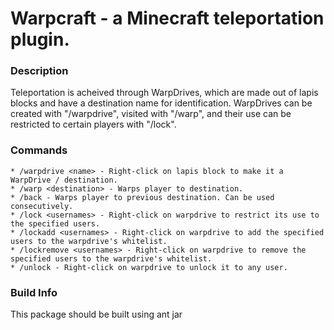 Warpcraft - a Minecraft teleportation plugin.
=============================================

### Description ###
Teleportation is acheived through WarpDrives, which are made out of lapis blocks and have a destination name for identification. WarpDrives can be created with "/warpdrive", visited with "/warp", and their use can be restricted to certain players with "/lock". 

### Commands ###
    * /warpdrive <name> - Right-click on lapis block to make it a WarpDrive / destination.
    * /warp <destination> - Warps player to destination.
    * /back - Warps player to previous destination. Can be used consecutively.
    * /lock <usernames> - Right-click on warpdrive to restrict its use to the specified users.
    * /lockadd <usernames> - Right-click on warpdrive to add the specified users to the warpdrive's whitelist.
    * /lockremove <usernames> - Right-click on warpdrive to remove the specified users to the warpdrive's whitelist.
    * /unlock - Right-click on warpdrive to unlock it to any user.

### Build Info ###
This package should be built using
    ant jar
